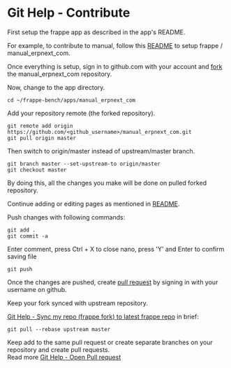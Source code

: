 # Git Help - Contribute

First setup the frappe app as described in the app's README. 

For example, to contribute to manual, follow this [README][1] to setup frappe / manual\_erpnext\_com. 

Once everything is setup, sign in to github.com with your account and [fork][2] the manual\_erpnext\_com repository.  

Now, change to the app directory.

    cd ~/frappe-bench/apps/manual_erpnext_com  

Add your repository remote (the forked repository). 

    git remote add origin https://github.com/<github_username>/manual_erpnext_com.git  
    git pull origin master  

Then switch to origin/master instead of upstream/master branch.

    git branch master --set-upstream-to origin/master  
    git checkout master  
   
By doing this, all the changes you make will be done on pulled forked repository.  

Continue adding or editing pages as mentioned in [README][1].  
  
Push changes with following commands:  
  
    git add .  
    git commit -a  
  
Enter comment, press Ctrl + X to close nano, press 'Y' and Enter to confirm saving file  

    git push  
  
Once the changes are pushed, create [pull request][3] by signing in with your username on github.  
  
Keep your fork synced with upstream repository.  

[Git Help - Sync my repo (frappe fork) to latest frappe repo][4] in brief:  

  
    git pull --rebase upstream master  

Keep add to the same pull request or create separate branches on your repository and create pull requests.  
Read more [Git Help - Open Pull request][5]  

  [1]:https://github.com/frappe/manual_erpnext_com/blob/master/README.md
  [2]:https://help.github.com/articles/fork-a-repo/#fork-an-example-repository
  [3]:https://help.github.com/articles/creating-a-pull-request/
  [4]:https://discuss.erpnext.com/t/git-help-sync-my-repo-frappe-fork-to-latest-frappe-repo/7061
  [5]:https://discuss.erpnext.com/t/git-help-open-pull-request/7520
